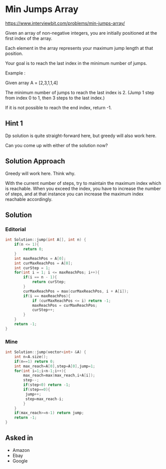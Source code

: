 # Min Jumps Array

https://www.interviewbit.com/problems/min-jumps-array/


Given an array of non-negative integers, you are initially positioned at the first index of the array.

Each element in the array represents your maximum jump length at that position.

Your goal is to reach the last index in the minimum number of jumps.

Example :

Given array A = [2,3,1,1,4]

The minimum number of jumps to reach the last index is 2. (Jump 1 step from index 0 to 1, then 3 steps to the last index.)

If it is not possible to reach the end index, return -1.

## Hint 1
Dp solution is quite straight-forward here, but greedy will also work here.

Can you come up with either of the solution now?

## Solution Approach

Greedy will work here. Think why.

With the current number of steps, try to maintain the maximum index which is reachable. When you exceed the index, you have to increase the number of steps, and at that instance you can increase the maximum index reachable accordingly.

## Solution

### Editorial
```cpp
int Solution::jump(int A[], int n) {
    if(n <= 1){
        return 0;
    }
    int maxReachPos = A[0];
    int curMaxReachPos = A[0];
    int curStep = 1;
    for(int i = 1; i <= maxReachPos; i++){
        if(i == n - 1){
            return curStep;
        }
        curMaxReachPos = max(curMaxReachPos, i + A[i]);
        if(i == maxReachPos){
            if (curMaxReachPos <= i) return -1;
            maxReachPos = curMaxReachPos;
            curStep++;
        }
    }
    return -1;
}
```

### Mine

```cpp
int Solution::jump(vector<int> &A) {
    int n=A.size();
    if(n==1) return 0;
    int max_reach=A[0],step=A[0],jump=1;
    for(int i=1;i<n-1;i++){
        max_reach=max(max_reach,i+A[i]);
        step--;
        if(step<0) return -1;
        if(step==0){
         jump++;
         step=max_reach-i; 
        }
    }
    if(max_reach>=n-1) return jump;
    return -1;
}
```

## Asked in
* Amazon
* Ebay
* Google


